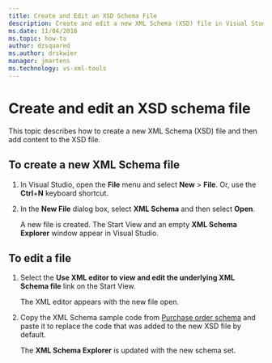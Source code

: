 ```yaml
---
title: Create and Edit an XSD Schema File
description: Create and edit a new XML Schema (XSD) file in Visual Studio in a few short steps, and add more content to the XSD file.
ms.date: 11/04/2016
ms.topic: how-to
author: dzsquared
ms.author: drskwier
manager: jmartens
ms.technology: vs-xml-tools
---
```

# Create and edit an XSD schema file


This topic describes how to create a new XML Schema (XSD) file and then add content to the XSD file.

## To create a new XML Schema file

1. In Visual Studio, open the **File** menu and select **New** > **File**. Or, use the **Ctrl**+**N** keyboard shortcut.

2. In the **New File** dialog box, select **XML Schema** and then select **Open**.

   A new file is created. The Start View and an empty **XML Schema Explorer** window appear in Visual Studio.

## To edit a file

1. Select the **Use XML editor to view and edit the underlying XML Schema file** link on the Start View.

   The XML editor appears with the new file open.

2. Copy the XML Schema sample code from [Purchase order schema](../xml-tools/sample-xsd-file-simple-schema.md) and paste it to replace the code that was added to the new XSD file by default.

   The **XML Schema Explorer** is updated with the new schema set.
